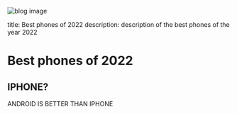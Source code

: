 
![blog image](../../assets/img/img-1.jpg)

title: Best phones of 2022
description: description of the best phones of the year 2022




# Best phones of 2022

## IPHONE?

ANDROID IS BETTER THAN IPHONE

